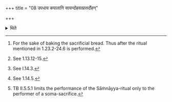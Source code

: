 +++
title = "08 उपधाय कपालानि सायन्दोहवत्प्रातर्दोहन्"

+++

<details><summary>थिते</summary>

8. Having placed the potsherds[^1] he causes the morning milking done in the same manner as that of the evening milking. The acts of curdling[^2] and covering (with lid)[^3] and keeping down[^4] are to be dropped. One who has not already performed a Soma (-sacrifice) should not perform the Sāṁnāyya (-ritual); or rather he may perform the Sāṁnāyya-ritual.[^5]  

[^1]: For the sake of baking the sacrificial bread. Thus after the ritual mentioned in 1.23.2-24.6 is performed.  

[^2]: See 1.13.12-15.  

[^3]: See I.14.3.  

[^4]: See 1.14.5.  

[^5]: TB II.5.5.1 limits the performance of the Sāṁnāyya-ritual only to the performer of a soma-sacrifice.
</details>
